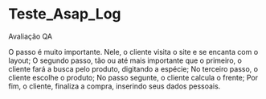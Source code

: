 # Teste_Asap_Log
Avaliação QA

O passo é muito importante. Nele, o cliente visita o site e se encanta com o layout;
O segundo passo, tão ou até mais importante que o primeiro, o cliente fará a busca pelo produto, digitando a espécie;
No terceiro passo, o cliente escolhe o produto;
No passo segunte, o cliente calcula o frente;
Por fim, o cliente, finaliza a compra, inserindo seus dados pessoais.
